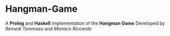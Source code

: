 # Hangman-Game
A **Prolog** and **Haskell** implementation of the **Hangman Game**
Developed by *Remedi Tommaso* and *Monaco Riccardo*

